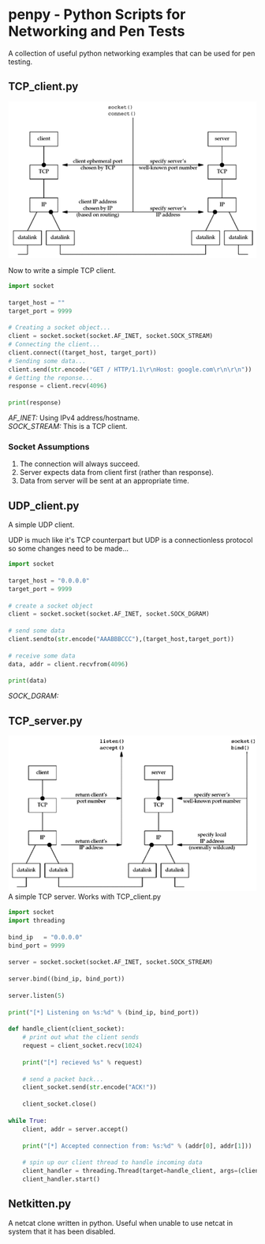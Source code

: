 # penpy - Python Scripts for Networking and Pen Tests
A collection of useful python networking examples that can be used for pen testing.

## TCP_client.py
![TCP_client](https://github.com/adamdadd/penpy/blob/master/img/TCP_client.png)

Now to write a simple TCP client.
```python
import socket

target_host = ""
target_port = 9999

# Creating a socket object...
client = socket.socket(socket.AF_INET, socket.SOCK_STREAM)
# Connecting the client...
client.connect((target_host, target_port))
# Sending some data...
client.send(str.encode("GET / HTTP/1.1\r\nHost: google.com\r\n\r\n"))
# Getting the reponse...
response = client.recv(4096)

print(response)
```
<i>AF_INET:</i> Using IPv4 address/hostname.\
<i>SOCK_STREAM:</i> This is a TCP client.

### Socket Assumptions
<ol>
<li> The connection will always succeed.
<li> Server expects data from client first (rather than response).
<li> Data from server will be sent at an appropriate time. 
</ol>

## UDP_client.py
A simple UDP client.

UDP is much like it's TCP counterpart but UDP is a connectionless protocol so some changes need to be made...
```python
import socket

target_host = "0.0.0.0"
target_port = 9999

# create a socket object
client = socket.socket(socket.AF_INET, socket.SOCK_DGRAM)

# send some data
client.sendto(str.encode("AAABBBCCC"),(target_host,target_port))

# receive some data
data, addr = client.recvfrom(4096)

print(data)
```
<i>SOCK_DGRAM:</i>  

## TCP_server.py
![TCP_server](https://github.com/adamdadd/penpy/blob/master/img/TCP_server.png)
A simple TCP server. Works with TCP_client.py 
```python
import socket
import threading

bind_ip   = "0.0.0.0"
bind_port = 9999

server = socket.socket(socket.AF_INET, socket.SOCK_STREAM)

server.bind((bind_ip, bind_port))

server.listen(5)

print("[*] Listening on %s:%d" % (bind_ip, bind_port))

def handle_client(client_socket):
    # print out what the client sends
    request = client_socket.recv(1024)

    print("[*] recieved %s" % request)

    # send a packet back...
    client_socket.send(str.encode("ACK!"))

    client_socket.close()

while True:
    client, addr = server.accept()
    
    print("[*] Accepted connection from: %s:%d" % (addr[0], addr[1]))
    
    # spin up our client thread to handle incoming data
    client_handler = threading.Thread(target=handle_client, args=(client,))
    client_handler.start()
```
## Netkitten.py
A netcat clone written in python. Useful when unable to use netcat in system that it has been disabled.